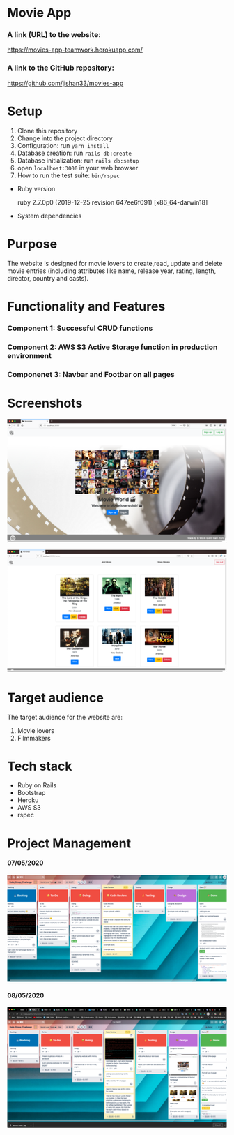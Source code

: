 # Movie App

### A link (URL) to the website:
 https://movies-app-teamwork.herokuapp.com/

### A link to the GitHub repository:
https://github.com/jishan33/movies-app

# Setup

1. Clone this repository
2. Change into the project directory
3. Configuration: run `yarn install`
4. Database creation: run `rails db:create`
5. Database initialization: run `rails db:setup`
6. open `localhost:3000` in your web browser
7. How to run the test suite: `bin/rspec`

* Ruby version

  ruby 2.7.0p0 (2019-12-25 revision 647ee6f091) [x86_64-darwin18]

* System dependencies

# Purpose

The website is designed for movie lovers to create,read, update and delete movie entries (including attributes like name, release year, rating, length, director, country and casts).

# Functionality and Features

### Component 1: Successful CRUD functions

### Component 2: AWS S3 Active Storage function in production environment

### Componenet 3: Navbar and Footbar on all pages

# Screenshots

![Movieapp_homepage](app/assets/images/docs/Homepage.png)

![Movieapp_homepage](app/assets/images/docs/Indexpage.png)

# Target audience

The target audience for the website are:
  1. Movie lovers
  2. Filmmakers

# Tech stack
- Ruby on Rails
- Bootstrap
- Heroku
- AWS S3
- rspec

# Project Management

#### 07/05/2020
![avatar](app/assets/images/docs/Rails_Group_Challange_Trello_board_20200507.png)

#### 08/05/2020
![avatar](app/assets/images/docs/Rails_Group_Trello_Board_20200508.png)



